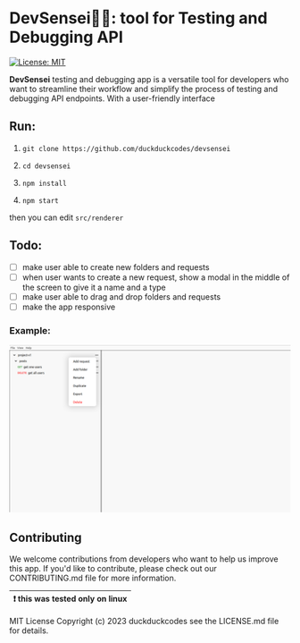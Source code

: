 # DevSensei🥷🏻: tool for Testing and Debugging API

[![License: MIT](https://img.shields.io/badge/License-MIT-green.svg)](https://opensource.org/licenses/MIT)

**DevSensei** testing and debugging app is a versatile tool for developers who want to streamline their workflow and simplify the process of testing and debugging API endpoints. With a user-friendly interface

## Run:

1.  `git clone https://github.com/duckduckcodes/devsensei`

2.  `cd devsensei`

3.  `npm install`

4.  `npm start`

then you can edit `src/renderer`

## Todo:

- [ ] make user able to create new folders and requests
- [ ] when user wants to create a new request, show a modal in the middle of the screen to give it a name and a type
- [ ] make user able to drag and drop folders and requests
- [ ] make the app responsive

### Example:

![video](examples/example.png)

## Contributing

We welcome contributions from developers who want to help us improve this app. If you'd like to contribute, please check out our CONTRIBUTING.md file for more information.

| :exclamation: this was tested only on linux |
| ------------------------------------------- |

MIT License
Copyright (c) 2023 duckduckcodes see the LICENSE.md file for details.
